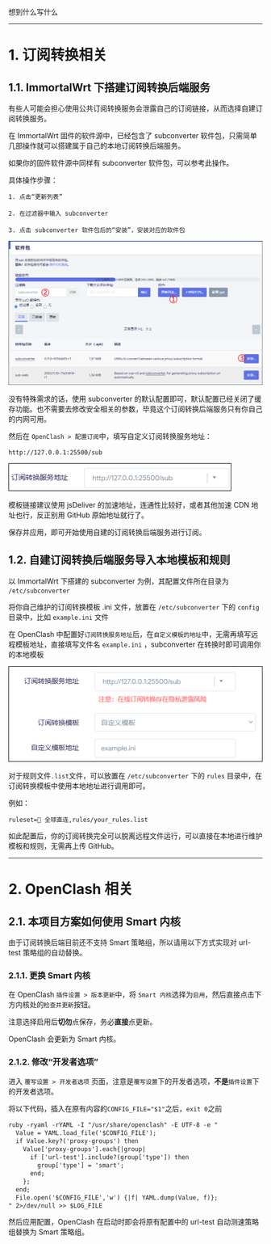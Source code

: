 想到什么写什么

***

# 1. 订阅转换相关

## 1.1. ImmortalWrt 下搭建订阅转换后端服务  
有些人可能会担心使用公共订阅转换服务会泄露自己的订阅链接，从而选择自建订阅转换服务。  

在 ImmortalWrt 固件的软件源中，已经包含了 subconverter 软件包，只需简单几部操作就可以搭建属于自己的本地订阅转换后端服务。  

如果你的固件软件源中同样有 subconverter 软件包，可以参考此操作。

具体操作步骤： 
```
1. 点击“更新列表”

2. 在过滤器中输入 subconverter

3. 点击 subconverter 软件包后的“安装”，安装对应的软件包  
```

![](../doc/subconverter/subconverter.png)  

没有特殊需求的话，使用 subconverter 的默认配置即可，默认配置已经关闭了缓存功能。也不需要去修改安全相关的参数，毕竟这个订阅转换后端服务只有你自己的内网可用。  

然后在 `OpenClash > 配置订阅`中，填写自定义订阅转换服务地址：  
```
http://127.0.0.1:25500/sub
```

![](../doc/subconverter/subconverter-url.png)

模板链接建议使用 jsDeliver 的加速地址，连通性比较好，或者其他加速 CDN 地址也行，反正别用 GitHub 原始地址就行了。

保存并应用，即可开始使用自建的订阅转换后端服务进行订阅。  

## 1.2. 自建订阅转换后端服务导入本地模板和规则  

以 ImmortalWrt 下搭建的 subconverter 为例，其配置文件所在目录为 `/etc/subconverter `  

将你自己维护的订阅转换模板 .ini 文件，放置在 `/etc/subconverter` 下的 `config` 目录中，比如 `example.ini` 文件  

在 OpenClash 中配置好`订阅转换服务地址`后，在`自定义模板的地址`中，无需再填写远程模板地址，直接填写文件名 `example.ini` ，subconverter 在转换时即可调用你的本地模板  

![](../doc/subconverter/subconverter-local.png)  

对于规则文件`.list`文件，可以放置在 `/etc/subconverter` 下的 `rules` 目录中，在订阅转换模板中使用本地地址进行调用即可。  

例如：  
```
ruleset=🎯 全球直连,rules/your_rules.list
```

如此配置后，你的订阅转换完全可以脱离远程文件运行，可以直接在本地进行维护模板和规则，无需再上传 GitHub。  

***

# 2. OpenClash 相关

## 2.1. 本项目方案如何使用 Smart 内核  

由于订阅转换后端目前还不支持 Smart 策略组，所以请用以下方式实现对 url-test 策略组的自动替换。

### 2.1.1. 更换 Smart 内核

在 OpenClash `插件设置 > 版本更新`中，将 `Smart 内核`选择为`启用`，然后直接点击下方内核处的`检查并更新`按钮。 
 
注意选择启用后**切勿**点保存，务必**直接**点更新。 

OpenClash 会更新为 Smart 内核。

### 2.1.2. 修改“开发者选项”  

进入 `覆写设置 > 开发者选项` 页面，注意是`覆写设置`下的开发者选项，**不是**`插件设置`下的开发者选项。

将以下代码，插入在原有内容的`CONFIG_FILE="$1"`之后，`exit 0`之前
```
ruby -ryaml -rYAML -I "/usr/share/openclash" -E UTF-8 -e "
  Value = YAML.load_file('$CONFIG_FILE');
  if Value.key?('proxy-groups') then
    Value['proxy-groups'].each{|group|
      if ['url-test'].include?(group['type']) then
        group['type'] = 'smart';
      end;
    };
  end;
  File.open('$CONFIG_FILE','w') {|f| YAML.dump(Value, f)};
" 2>/dev/null >> $LOG_FILE
```
然后应用配置，OpenClash 在启动时即会将原有配置中的 url-test 自动测速策略组替换为 Smart 策略组。  